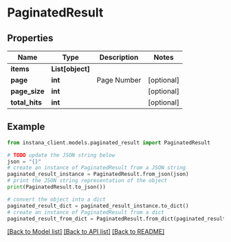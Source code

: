 # PaginatedResult


## Properties

Name | Type | Description | Notes
------------ | ------------- | ------------- | -------------
**items** | **List[object]** |  | 
**page** | **int** | Page Number | [optional] 
**page_size** | **int** |  | [optional] 
**total_hits** | **int** |  | [optional] 

## Example

```python
from instana_client.models.paginated_result import PaginatedResult

# TODO update the JSON string below
json = "{}"
# create an instance of PaginatedResult from a JSON string
paginated_result_instance = PaginatedResult.from_json(json)
# print the JSON string representation of the object
print(PaginatedResult.to_json())

# convert the object into a dict
paginated_result_dict = paginated_result_instance.to_dict()
# create an instance of PaginatedResult from a dict
paginated_result_from_dict = PaginatedResult.from_dict(paginated_result_dict)
```
[[Back to Model list]](../README.md#documentation-for-models) [[Back to API list]](../README.md#documentation-for-api-endpoints) [[Back to README]](../README.md)


